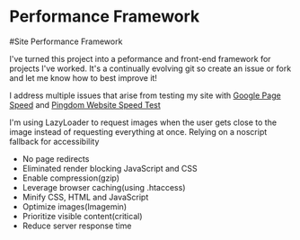Performance Framework
=============

#Site Performance Framework

I've turned this project into a peformance and front-end framework for projects I've worked. It's a continually evolving git so create an issue or fork and let me know how to best improve it!

I address multiple issues that arise from testing my site with [Google Page Speed](https://developers.google.com/speed/pagespeed/insights/?url=http%3A%2F%2Fbrianmontana.net) and [Pingdom Website Speed Test](http://tools.pingdom.com/fpt/#!/cnnmtP/http://brianmontana.net/)

I'm using LazyLoader to request images when the user gets close to the image instead of requesting everything at once. Relying on a noscript fallback for accessibility

* No page redirects
* Eliminated render blocking JavaScript and CSS
* Enable compression(gzip)
* Leverage browser caching(using .htaccess)
* Minify CSS, HTML and JavaScript
* Optimize images(Imagemin)
* Prioritize visible content(critical)
* Reduce server response time
